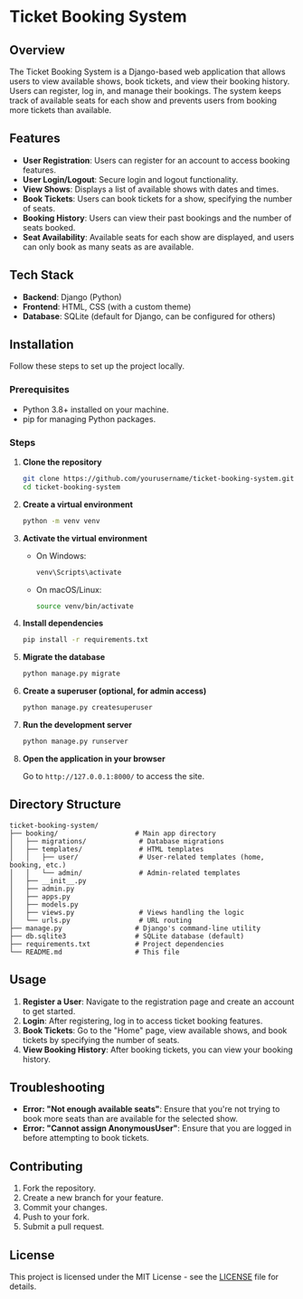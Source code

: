 
# Ticket Booking System

## Overview

The Ticket Booking System is a Django-based web application that allows users to view available shows, book tickets, and view their booking history. Users can register, log in, and manage their bookings. The system keeps track of available seats for each show and prevents users from booking more tickets than available.

## Features

- **User Registration**: Users can register for an account to access booking features.
- **User Login/Logout**: Secure login and logout functionality.
- **View Shows**: Displays a list of available shows with dates and times.
- **Book Tickets**: Users can book tickets for a show, specifying the number of seats.
- **Booking History**: Users can view their past bookings and the number of seats booked.
- **Seat Availability**: Available seats for each show are displayed, and users can only book as many seats as are available.

## Tech Stack

- **Backend**: Django (Python)
- **Frontend**: HTML, CSS (with a custom theme)
- **Database**: SQLite (default for Django, can be configured for others)

## Installation

Follow these steps to set up the project locally.

### Prerequisites

- Python 3.8+ installed on your machine.
- pip for managing Python packages.

### Steps

1. **Clone the repository**

    ```bash
    git clone https://github.com/yourusername/ticket-booking-system.git
    cd ticket-booking-system
    ```

2. **Create a virtual environment**

    ```bash
    python -m venv venv
    ```

3. **Activate the virtual environment**

    - On Windows:
      ```bash
      venv\Scripts\activate
      ```

    - On macOS/Linux:
      ```bash
      source venv/bin/activate
      ```

4. **Install dependencies**

    ```bash
    pip install -r requirements.txt
    ```

5. **Migrate the database**

    ```bash
    python manage.py migrate
    ```

6. **Create a superuser (optional, for admin access)**

    ```bash
    python manage.py createsuperuser
    ```

7. **Run the development server**

    ```bash
    python manage.py runserver
    ```

8. **Open the application in your browser**

    Go to `http://127.0.0.1:8000/` to access the site.

## Directory Structure

```
ticket-booking-system/
├── booking/                   # Main app directory
│   ├── migrations/             # Database migrations
│   ├── templates/              # HTML templates
│   │   ├── user/               # User-related templates (home, booking, etc.)
│   │   └── admin/              # Admin-related templates
│   ├── __init__.py
│   ├── admin.py
│   ├── apps.py
│   ├── models.py
│   ├── views.py                # Views handling the logic
│   └── urls.py                 # URL routing
├── manage.py                  # Django's command-line utility
├── db.sqlite3                 # SQLite database (default)
├── requirements.txt           # Project dependencies
└── README.md                  # This file
```

## Usage

1. **Register a User**: Navigate to the registration page and create an account to get started.
2. **Login**: After registering, log in to access ticket booking features.
3. **Book Tickets**: Go to the "Home" page, view available shows, and book tickets by specifying the number of seats.
4. **View Booking History**: After booking tickets, you can view your booking history.

## Troubleshooting

- **Error: "Not enough available seats"**: Ensure that you're not trying to book more seats than are available for the selected show.
- **Error: "Cannot assign AnonymousUser"**: Ensure that you are logged in before attempting to book tickets.

## Contributing

1. Fork the repository.
2. Create a new branch for your feature.
3. Commit your changes.
4. Push to your fork.
5. Submit a pull request.

## License

This project is licensed under the MIT License - see the [LICENSE](LICENSE) file for details.
